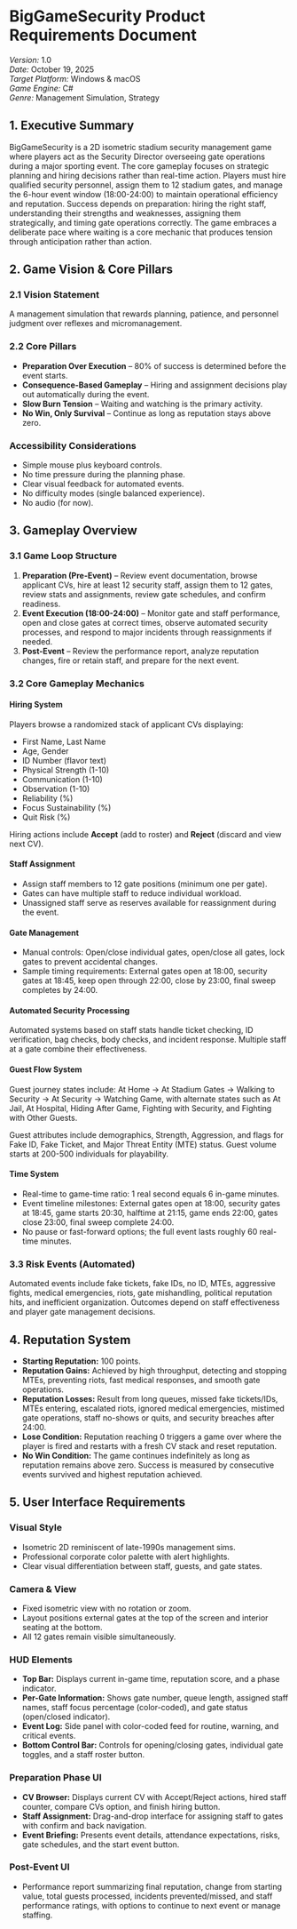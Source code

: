 # BigGameSecurity Product Requirements Document

*Version:* 1.0  \
*Date:* October 19, 2025  \
*Target Platform:* Windows & macOS  \
*Game Engine:* C#  \
*Genre:* Management Simulation, Strategy

## 1. Executive Summary
BigGameSecurity is a 2D isometric stadium security management game where players act as the Security Director overseeing gate operations during a major sporting event. The core gameplay focuses on strategic planning and hiring decisions rather than real-time action. Players must hire qualified security personnel, assign them to 12 stadium gates, and manage the 6-hour event window (18:00-24:00) to maintain operational efficiency and reputation. Success depends on preparation: hiring the right staff, understanding their strengths and weaknesses, assigning them strategically, and timing gate operations correctly. The game embraces a deliberate pace where waiting is a core mechanic that produces tension through anticipation rather than action.

## 2. Game Vision & Core Pillars
### 2.1 Vision Statement
A management simulation that rewards planning, patience, and personnel judgment over reflexes and micromanagement.

### 2.2 Core Pillars
- **Preparation Over Execution** – 80% of success is determined before the event starts.
- **Consequence-Based Gameplay** – Hiring and assignment decisions play out automatically during the event.
- **Slow Burn Tension** – Waiting and watching is the primary activity.
- **No Win, Only Survival** – Continue as long as reputation stays above zero.

### Accessibility Considerations
- Simple mouse plus keyboard controls.
- No time pressure during the planning phase.
- Clear visual feedback for automated events.
- No difficulty modes (single balanced experience).
- No audio (for now).

## 3. Gameplay Overview
### 3.1 Game Loop Structure
1. **Preparation (Pre-Event)** – Review event documentation, browse applicant CVs, hire at least 12 security staff, assign them to 12 gates, review stats and assignments, review gate schedules, and confirm readiness.
2. **Event Execution (18:00-24:00)** – Monitor gate and staff performance, open and close gates at correct times, observe automated security processes, and respond to major incidents through reassignments if needed.
3. **Post-Event** – Review the performance report, analyze reputation changes, fire or retain staff, and prepare for the next event.

### 3.2 Core Gameplay Mechanics
#### Hiring System
Players browse a randomized stack of applicant CVs displaying:
- First Name, Last Name
- Age, Gender
- ID Number (flavor text)
- Physical Strength (1-10)
- Communication (1-10)
- Observation (1-10)
- Reliability (%)
- Focus Sustainability (%)
- Quit Risk (%)

Hiring actions include **Accept** (add to roster) and **Reject** (discard and view next CV).

#### Staff Assignment
- Assign staff members to 12 gate positions (minimum one per gate).
- Gates can have multiple staff to reduce individual workload.
- Unassigned staff serve as reserves available for reassignment during the event.

#### Gate Management
- Manual controls: Open/close individual gates, open/close all gates, lock gates to prevent accidental changes.
- Sample timing requirements: External gates open at 18:00, security gates at 18:45, keep open through 22:00, close by 23:00, final sweep completes by 24:00.

#### Automated Security Processing
Automated systems based on staff stats handle ticket checking, ID verification, bag checks, body checks, and incident response. Multiple staff at a gate combine their effectiveness.

#### Guest Flow System
Guest journey states include: At Home → At Stadium Gates → Walking to Security → At Security → Watching Game, with alternate states such as At Jail, At Hospital, Hiding After Game, Fighting with Security, and Fighting with Other Guests.

Guest attributes include demographics, Strength, Aggression, and flags for Fake ID, Fake Ticket, and Major Threat Entity (MTE) status. Guest volume starts at 200-500 individuals for playability.

#### Time System
- Real-time to game-time ratio: 1 real second equals 6 in-game minutes.
- Event timeline milestones: External gates open at 18:00, security gates at 18:45, game starts 20:30, halftime at 21:15, game ends 22:00, gates close 23:00, final sweep complete 24:00.
- No pause or fast-forward options; the full event lasts roughly 60 real-time minutes.

### 3.3 Risk Events (Automated)
Automated events include fake tickets, fake IDs, no ID, MTEs, aggressive fights, medical emergencies, riots, gate mishandling, political reputation hits, and inefficient organization. Outcomes depend on staff effectiveness and player gate management decisions.

## 4. Reputation System
- **Starting Reputation:** 100 points.
- **Reputation Gains:** Achieved by high throughput, detecting and stopping MTEs, preventing riots, fast medical responses, and smooth gate operations.
- **Reputation Losses:** Result from long queues, missed fake tickets/IDs, MTEs entering, escalated riots, ignored medical emergencies, mistimed gate operations, staff no-shows or quits, and security breaches after 24:00.
- **Lose Condition:** Reputation reaching 0 triggers a game over where the player is fired and restarts with a fresh CV stack and reset reputation.
- **No Win Condition:** The game continues indefinitely as long as reputation remains above zero. Success is measured by consecutive events survived and highest reputation achieved.

## 5. User Interface Requirements
### Visual Style
- Isometric 2D reminiscent of late-1990s management sims.
- Professional corporate color palette with alert highlights.
- Clear visual differentiation between staff, guests, and gate states.

### Camera & View
- Fixed isometric view with no rotation or zoom.
- Layout positions external gates at the top of the screen and interior seating at the bottom.
- All 12 gates remain visible simultaneously.

### HUD Elements
- **Top Bar:** Displays current in-game time, reputation score, and a phase indicator.
- **Per-Gate Information:** Shows gate number, queue length, assigned staff names, staff focus percentage (color-coded), and gate status (open/closed indicator).
- **Event Log:** Side panel with color-coded feed for routine, warning, and critical events.
- **Bottom Control Bar:** Controls for opening/closing gates, individual gate toggles, and a staff roster button.

### Preparation Phase UI
- **CV Browser:** Displays current CV with Accept/Reject actions, hired staff counter, compare CVs option, and finish hiring button.
- **Staff Assignment:** Drag-and-drop interface for assigning staff to gates with confirm and back navigation.
- **Event Briefing:** Presents event details, attendance expectations, risks, gate schedules, and the start event button.

### Post-Event UI
- Performance report summarizing final reputation, change from starting value, total guests processed, incidents prevented/missed, and staff performance ratings, with options to continue to next event or manage staffing.
